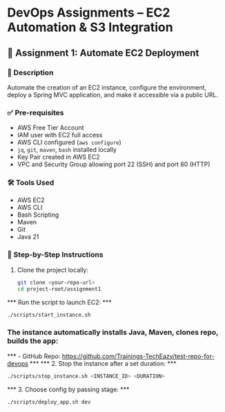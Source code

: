 # DevOps Assignments – EC2 Automation & S3 Integration

## 📌 Assignment 1: Automate EC2 Deployment

### 📄 Description
Automate the creation of an EC2 instance, configure the environment, deploy a Spring MVC application, and make it accessible via a public URL.

### ✅ Pre-requisites
- AWS Free Tier Account
- IAM user with EC2 full access
- AWS CLI configured (`aws configure`)
- `jq`, `git`, `maven`, `bash` installed locally
- Key Pair created in AWS EC2
- VPC and Security Group allowing port 22 (SSH) and port 80 (HTTP)

### 🛠️ Tools Used
- AWS EC2
- AWS CLI
- Bash Scripting
- Maven
- Git
- Java 21

### 🚀 Step-by-Step Instructions

1. Clone the project locally:
   ```bash
   git clone <your-repo-url>
   cd project-root/assignment1

*** Run the script to launch EC2: ***
```bash
./scripts/start_instance.sh
```

### The instance automatically installs Java, Maven, clones repo, builds the app:

*** - GitHub Repo: https://github.com/Trainings-TechEazy/test-repo-for-devops ***
*** 2. Stop the instance after a set duration: ***
```bash
./scripts/stop_instance.sh <INSTANCE_ID> <DURATION>
```

*** 3. Choose config by passing stage: ***
```bash
./scripts/deploy_app.sh dev
```
